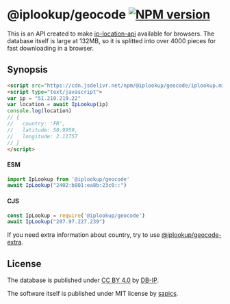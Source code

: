 # @iplookup/geocode [![NPM version](https://badge.fury.io/js/@iplookup/geocode)](https://badge.fury.io/js/@iplookup/geocode)

This is an API created to make [ip-location-api](https://github.com/sapics/ip-location-api) available for browsers.
The database itself is large at 132MB, so it is splitted into over 4000 pieces for fast downloading in a browser.


## Synopsis

```html
<script src="https://cdn.jsdelivr.net/npm/@iplookup/geocode/iplookup.min.js"></script>
<script type="text/javascript">
var ip = "51.210.219.22"
var location = await IpLookup(ip)
console.log(location)
// {
//   country: 'FR',
//   latitude: 50.9959,
//   longitude: 2.11757
// }
</script>
```

#### ESM

```javascript
import IpLookup from '@iplookup/geocode'
await IpLookup("2402:b801:ea8b:23c0::")
```

#### CJS

```javascript
const IpLookup = require('@iplookup/geocode')
await IpLookup("207.97.227.239")
```

If you need extra information about country, try to use [@iplookup/geocode-extra](https://github.com/sapics/ip-location-api/tree/main/browser/geocode-extra).


## License

The database is published under [CC BY 4.0](https://creativecommons.org/licenses/by/4.0/) by [DB-IP](https://db-ip.com/db/download/ip-to-city-lite).

The software itself is published under MIT license by [sapics](https://github.com/sapics).